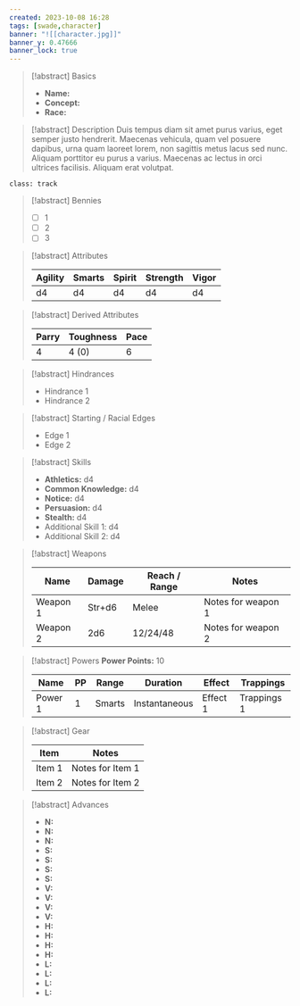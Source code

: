 ```yaml
---
created: 2023-10-08 16:28
tags: [swade,character]
banner: "![[character.jpg]]"
banner_y: 0.47666
banner_lock: true
---
```

>[!abstract] Basics
>
> - **Name:** 
> - **Concept:**
> - **Race:**

> [!abstract] Description
> Duis tempus diam sit amet purus varius, eget semper justo hendrerit. Maecenas vehicula, quam vel posuere dapibus, urna quam laoreet lorem, non sagittis metus lacus sed nunc. Aliquam porttitor eu purus a varius. Maecenas ac lectus in orci ultrices facilisis. Aliquam erat volutpat.

`class: track`
> [!abstract] Bennies
> - [ ] 1
> - [ ] 2
> - [ ] 3

>[!abstract] Attributes
>
> | Agility | Smarts | Spirit | Strength | Vigor |
> |-|-|-|-|-|
> | d4 | d4 | d4 | d4 | d4 |

> [!abstract] Derived Attributes
> 
> | Parry | Toughness | Pace |
> |-|-|-|
> | 4 | 4 (0) | 6 |

> [!abstract] Hindrances
> - Hindrance 1
> - Hindrance 2

> [!abstract] Starting / Racial Edges
> - Edge 1
> - Edge 2

> [!abstract] Skills
> - **Athletics:** d4
> - **Common Knowledge:** d4
> - **Notice:** d4
> - **Persuasion:** d4
> - **Stealth:** d4
> - Additional Skill 1: d4
> - Additional Skill 2: d4

> [!abstract] Weapons
> 
> | Name | Damage | Reach / Range | Notes |
> |-|-|-|-|
> | Weapon 1 | Str+d6 | Melee | Notes for weapon 1 |
> | Weapon 2 | 2d6 | 12/24/48 | Notes for weapon 2 | 

> [!abstract] Powers
> **Power Points:** 10
> 
> | Name | PP | Range | Duration | Effect | Trappings |
> |-|-|-|-|-|-|
> | Power 1 | 1 | Smarts | Instantaneous |  Effect 1 | Trappings 1 |

> [!abstract] Gear
> 
> | Item | Notes | 
> |-|-|
> | Item 1 | Notes for Item 1 |
> | Item 2 | Notes for Item 2 |

> [!abstract] Advances
> - **N:** 
> - **N:** 
> - **N:** 
> - **S:** 
> - **S:** 
> - **S:** 
> - **S:** 
> - **V:** 
> - **V:** 
> - **V:** 
> - **V:** 
> - **H:** 
> - **H:** 
> - **H:** 
> - **H:** 
> - **L:** 
> - **L:** 
> - **L:** 
> - **L:** 